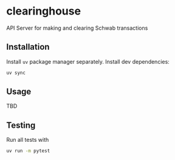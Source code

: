 # clearinghouse
API Server for making and clearing Schwab transactions

## Installation

Install `uv` package manager separately. Install dev dependencies:
```bash
uv sync
```

## Usage
TBD

## Testing
Run all tests with 
```bash
uv run -m pytest
```
